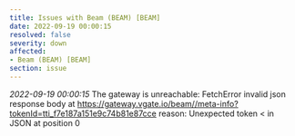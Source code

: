 ```yaml
---
title: Issues with Beam (BEAM) [BEAM]
date: 2022-09-19 00:00:15
resolved: false
severity: down
affected:
- Beam (BEAM) [BEAM]
section: issue
---
```


*2022-09-19 00:00:15* The gateway is unreachable: FetchError invalid json response body at https://gateway.vgate.io/beam//meta-info?tokenId=tti_f7e187a151e9c74b81e87cce reason: Unexpected token < in JSON at position 0